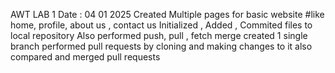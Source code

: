 AWT LAB 1
Date : 04 01 2025
Created Multiple pages for basic website 
  #like home, profile, about us , contact us 
Initialized , Added , Commited files to local repository 
Also performed push, pull , fetch merge 
created 1 single branch 
performed pull requests by cloning and making changes to it 
also compared and merged pull requests
